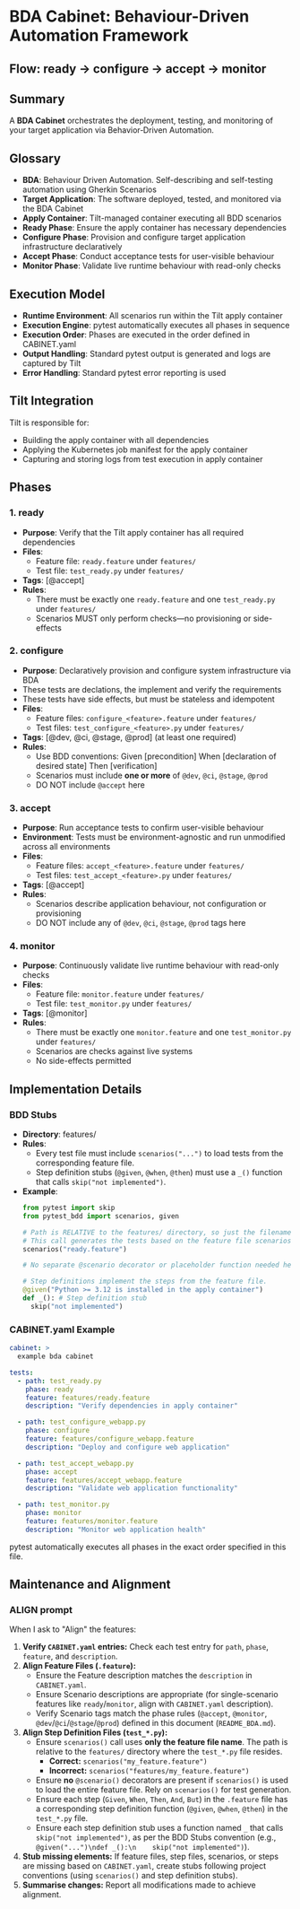 # BDA Cabinet: Behaviour-Driven Automation Framework

## Flow: ready → configure → accept → monitor

## Summary
A **BDA Cabinet** orchestrates the deployment, testing, and monitoring of
your target application via Behavior‑Driven Automation.


## Glossary
- **BDA**: Behaviour Driven Automation. Self-describing and self-testing automation using Gherkin Scenarios
- **Target Application**: The software deployed, tested, and monitored via the BDA Cabinet
- **Apply Container**: Tilt-managed container executing all BDD scenarios
- **Ready Phase**: Ensure the apply container has necessary dependencies
- **Configure Phase**: Provision and configure target application infrastructure declaratively
- **Accept Phase**: Conduct acceptance tests for user-visible behaviour
- **Monitor Phase**: Validate live runtime behaviour with read-only checks

## Execution Model
- **Runtime Environment**: All scenarios run within the Tilt apply container
- **Execution Engine**: pytest automatically executes all phases in sequence
- **Execution Order**: Phases are executed in the order defined in CABINET.yaml
- **Output Handling**: Standard pytest output is generated and logs are captured by Tilt
- **Error Handling**: Standard pytest error reporting is used

## Tilt Integration
Tilt is responsible for:
- Building the apply container with all dependencies
- Applying the Kubernetes job manifest for the apply container
- Capturing and storing logs from test execution in apply container

## Phases

### 1. ready
- **Purpose**: Verify that the Tilt apply container has all required dependencies
- **Files**:
  - Feature file: `ready.feature` under `features/`
  - Test file: `test_ready.py` under `features/`
- **Tags**: [@accept]
- **Rules**:
  - There must be exactly one `ready.feature` and one `test_ready.py` under `features/`
  - Scenarios MUST only perform checks—no provisioning or side-effects

### 2. configure
- **Purpose**: Declaratively provision and configure system infrastructure via BDA
- These tests are declations, the implement and verify the requirements
- These tests have side effects, but must be stateless and idempotent
- **Files**:
  - Feature files: `configure_<feature>.feature` under `features/`
  - Test files: `test_configure_<feature>.py` under `features/`
- **Tags**: [@dev, @ci, @stage, @prod] (at least one required)
- **Rules**:
  - Use BDD conventions:
      Given [precondition]
      When [declaration of desired state]
      Then [verification]
  - Scenarios must include **one or more** of `@dev`, `@ci`, `@stage`, `@prod`
  - DO NOT include `@accept` here

### 3. accept
- **Purpose**: Run acceptance tests to confirm user-visible behaviour
- **Environment**: Tests must be environment-agnostic and run unmodified across all environments
- **Files**:
  - Feature files: `accept_<feature>.feature` under `features/`
  - Test files: `test_accept_<feature>.py` under `features/`
- **Tags**: [@accept]
- **Rules**:
  - Scenarios describe application behaviour, not configuration or provisioning
  - DO NOT include any of `@dev`, `@ci`, `@stage`, `@prod` tags here

### 4. monitor
- **Purpose**: Continuously validate live runtime behaviour with read-only checks
- **Files**:
  - Feature file: `monitor.feature` under `features/`
  - Test file: `test_monitor.py` under `features/`
- **Tags**: [@monitor]
- **Rules**:
  - There must be exactly one `monitor.feature` and one `test_monitor.py` under `features/`
  - Scenarios are checks against live systems
  - No side-effects permitted

## Implementation Details

### BDD Stubs
- **Directory**: features/
- **Rules**:
  - Every test file must include `scenarios("...")` to load tests from the corresponding feature file.
  - Step definition stubs (`@given`, `@when`, `@then`) must use a `_()` function that calls `skip("not implemented")`.
- **Example**:
  ```python
  from pytest import skip
  from pytest_bdd import scenarios, given

  # Path is RELATIVE to the features/ directory, so just the filename.
  # This call generates the tests based on the feature file scenarios.
  scenarios("ready.feature")

  # No separate @scenario decorator or placeholder function needed here.

  # Step definitions implement the steps from the feature file.
  @given("Python >= 3.12 is installed in the apply container")
  def _(): # Step definition stub
    skip("not implemented")
  ```

### CABINET.yaml Example
```yaml
cabinet: >
  example bda cabinet

tests:
  - path: test_ready.py
    phase: ready
    feature: features/ready.feature
    description: "Verify dependencies in apply container"

  - path: test_configure_webapp.py
    phase: configure
    feature: features/configure_webapp.feature
    description: "Deploy and configure web application"

  - path: test_accept_webapp.py
    phase: accept
    feature: features/accept_webapp.feature
    description: "Validate web application functionality"

  - path: test_monitor.py
    phase: monitor
    feature: features/monitor.feature
    description: "Monitor web application health"
```

pytest automatically executes all phases in the exact order specified in this file.

## Maintenance and Alignment

### ALIGN prompt
When I ask to "Align" the features:
1.  **Verify `CABINET.yaml` entries:** Check each test entry for `path`, `phase`, `feature`, and `description`.
2.  **Align Feature Files (`.feature`):**
    *   Ensure the Feature description matches the `description` in `CABINET.yaml`.
    *   Ensure Scenario descriptions are appropriate (for single-scenario features like `ready`/`monitor`, align with `CABINET.yaml` description).
    *   Verify Scenario tags match the phase rules (`@accept`, `@monitor`, `@dev`/`@ci`/`@stage`/`@prod`) defined in this document (`README_BDA.md`).
3.  **Align Step Definition Files (`test_*.py`):**
    *   Ensure `scenarios()` call uses **only the feature file name**. The path is relative to the `features/` directory where the `test_*.py` file resides.
        *   **Correct:** `scenarios("my_feature.feature")`
        *   **Incorrect:** `scenarios("features/my_feature.feature")`
    *   Ensure **no** `@scenario()` decorators are present if `scenarios()` is used to load the entire feature file. Rely on `scenarios()` for test generation.
    *   Ensure each step (`Given`, `When`, `Then`, `And`, `But`) in the `.feature` file has a corresponding step definition function (`@given`, `@when`, `@then`) in the `test_*.py` file.
    *   Ensure each step definition stub uses a function named `_` that calls `skip("not implemented")`, as per the BDD Stubs convention (e.g., `@given("...")\ndef _():\n    skip("not implemented")`).
4.  **Stub missing elements:** If feature files, step files, scenarios, or steps are missing based on `CABINET.yaml`, create stubs following project conventions (using `scenarios()` and step definition stubs).
5.  **Summarise changes:** Report all modifications made to achieve alignment.
